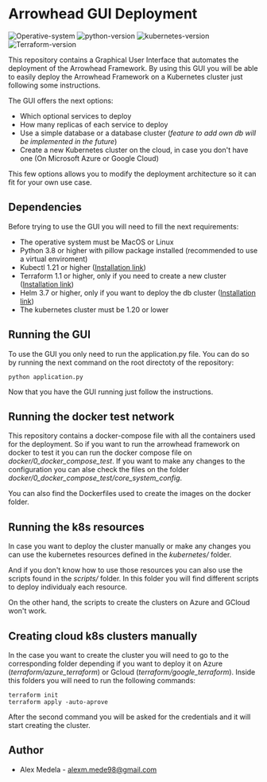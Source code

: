 # Arrowhead GUI Deployment 
![Operative-system](https://img.shields.io/badge/OS-MacOS%2FLinux-blue)
![python-version](https://img.shields.io/badge/Python-3.8.8-blue)
![kubernetes-version](https://img.shields.io/badge/k8s-1.20.0-blueviolet)
![Terraform-version](https://img.shields.io/badge/Terraform-1.1.3-brigthgreen)

This repository contains a Graphical User Interface that automates the deployment of the Arrowhead Framework. By using this GUI you will be able to easily deploy the Arrowhead Framework on a Kubernetes cluster just following some instructions. 

The GUI offers the next options:
- Which optional services to deploy
- How many replicas of each service to deploy 
- Use a simple database or a database cluster (_feature to add own db will be implemented in the future_)
- Create a new Kubernetes cluster on the cloud, in case you don't have one (On Microsoft Azure or Google Cloud)

This few options allows you to modify the deployment architecture so it can fit for your own use case.

## Dependencies
Before trying to use the GUI you will need to fill the next requirements:

- The operative system must be MacOS or Linux
- Python 3.8 or higher with pillow package installed (recommended to use a virtual enviroment)
- Kubectl 1.21 or higher ([Installation link](https://kubernetes.io/docs/tasks/tools/))
- Terraform 1.1 or higher, only if you need to create a new cluster ([Installation link](https://www.terraform.io/downloads))
- Helm 3.7 or higher, only if you want to deploy the db cluster ([Installation link](https://helm.sh/docs/intro/install/)) 
- The kubernetes cluster must be 1.20 or lower


## Running the GUI
To use the GUI you only need to run the application.py file. You can do so by running the next command on the root directoty of the repository:

``` 
python application.py
```

Now that you have the GUI running just follow the instructions.

## Running the docker test network
This repository contains a docker-compose file with all the containers used for the deployment. So if you want to run the arrowhead framework on docker to test it you can run the docker compose file on _docker/0_docker_compose_test_. If you want to make any changes to the configuration you can alse check the files on the folder _docker/0_docker_compose_test/core_system_config_.

You can also find the Dockerfiles used to create the images on the docker folder.

## Running the k8s resources
In case you want to deploy the cluster manually or make any changes you can use the kubernetes resources defined in the _kubernetes/_ folder.

And if you don't know how to use those resources you can also use the scripts found in the _scripts/_ folder. In this folder you will find different scripts to deploy individualy each resource.

On the other hand, the scripts to create the clusters on Azure and GCloud won't work.
 
## Creating cloud k8s clusters manually
In the case you want to create the cluster you will need to go to the corresponding folder depending if you want to deploy it on Azure (_terraform/azure_terraform_) or Gcloud (_terraform/google_terraform_). Inside this folders you will need to run the following commands:

``` 
terraform init
terraform apply -auto-aprove
```

After the second command you will be asked for the credentials and it will start creating the cluster.

## Author
- Alex Medela - [alexm.mede98@gmail.com](mailto:alexm.mede98@gmail.com)




